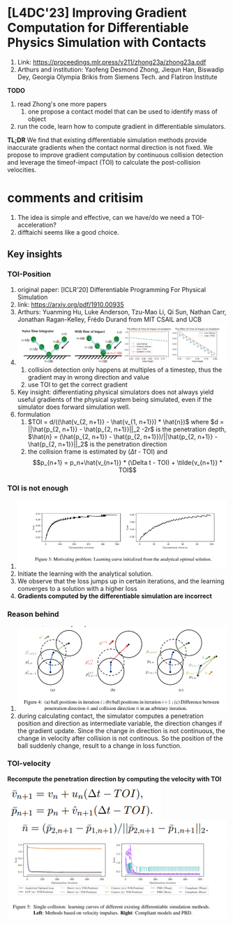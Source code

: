 # [L4DC'23] Improving Gradient Computation for Differentiable Physics Simulation with Contacts
1. Link: https://proceedings.mlr.press/v211/zhong23a/zhong23a.pdf
2. Arthurs and institution: Yaofeng Desmond Zhong, Jiequn Han, Biswadip Dey, Georgia Olympia Brikis from Siemens Tech. and Flatiron Institute

**TODO**
1. read Zhong's one more papers
   1. one propose a contact model that can be used to identify mass of object
2. run the code, learn how to compute gradient in differentiable simulators.

**TL;DR**
We find that existing differentiable simulation methods provide inaccurate gradients when the contact normal
direction is not fixed. We propose to improve gradient computation by continuous collision detection and leverage the timeof-impact (TOI) to calculate the post-collision velocities.

# comments and critisim
1. The idea is simple and effective, can we have/do we need a TOI-acceleration?
2. difftaichi seems like a good choice. 
## Key insights
### TOI-Position
1. original paper: [ICLR'20] Differentiable Programming For Physical Simulation
2. link: https://arxiv.org/pdf/1910.00935
3. Arthurs: Yuanming Hu, Luke Anderson, Tzu-Mao Li, Qi Sun, Nathan Carr, Jonathan Ragan-Kelley, Frédo Durand from MIT CSAIL and UCB
4. ![alt text](image.png)
   1. collision detection only happens at multiples of a timestep, thus the gradient may in wrong direction and value
   2. use TOI to get the correct gradient
5. Key insight: differentiating physical simulators does not always yield useful gradients of the physical system being simulated, even if the simulator does forward simulation well. 
6. formulation
   1. $TOI = d/((\hat{v_{2, n+1}} - \hat{v_{1, n+1}}) * \hat{n})$
where $d = ||\hat{p_{2, n+1}} - \hat{p_{2, n+1}}||_2 -2r$ is the penetration depth, $\hat{n} = (\hat{p_{2, n+1}} - \hat{p_{2, n+1}})/||\hat{p_{2, n+1}} - \hat{p_{2, n+1}}||_2$ is the penetration direction
   1. the collision frame is estimated by ($\Delta t$ - TOI) and $$p_{n+1} = p_n+\hat{v_{n+1}} * (\Delta t - TOI) + \tilde{v_{n+1}} * TOI$$
### TOI is not enough
1. ![alt text](image-1.png)
2. Initiate the learning with the analytical solution.
3. We observe that the loss jumps up in certain iterations, and the learning converges to a solution with a higher loss
4. **Gradients computed by the differentiable simulation are incorrect**
### Reason behind
1. ![alt text](image-2.png)
2. during calculating contact, the simulator computes a penetration position and direction as intermediate variable, the direction changes if the gradient update. Since the change in direction is not continuous, the change in velocity after collision is not continous. So the position of the ball suddenly change, result to a change in loss function.
### TOI-velocity
**Recompute the penetration direction by computing the velocity with TOI**
   ![alt text](image-3.png)
   ![alt text](image-4.png)
   ![alt text](image-5.png)